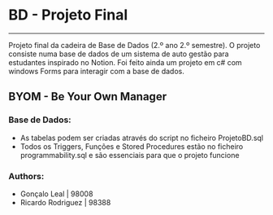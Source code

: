 # BD - Projeto Final

-----

Projeto final da cadeira de Base de Dados (2.º ano 2.º semestre). O projeto consiste numa base de dados de um sistema de auto gestão para estudantes inspirado no Notion. Foi feito ainda um projeto em c# com windows Forms para interagir com a base de dados.

## BYOM - Be Your Own Manager

### Base de Dados:
- As tabelas podem ser criadas através do script no ficheiro ProjetoBD.sql
- Todos os Triggers, Funções e Stored Procedures estão no ficheiro programmability.sql e são essenciais para que o projeto funcione

### Authors:
- Gonçalo Leal | 98008
- Ricardo Rodriguez | 98388
